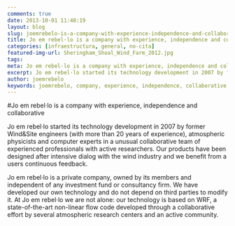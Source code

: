 ```yaml
---
comments: true
date: 2013-10-01 11:48:19
layout: blog
slug: joemrebelo-is-a-company-with-experience-independence-and-collaborative
title: Jo em rebel·lo is a company with experience, independence and collaborative
categories: [infraestructura, general, no-cita]
featured-img-url: Sheringham_Shoal_Wind_Farm_2012.jpg
tags:
meta: Jo em rebel·lo is a company with experience, independence and collaborative
excerpt: Jo em rebel·lo started its technology development in 2007 by former Wind&Site engineers (with more than 20 years of experience), atmospheric physicists and computer experts
author: joemrebelo
keywords: joemrebelo, company, experience, independence, collaborative
---
```


#Jo em rebel·lo is a company with experience, independence and collaborative

Jo em rebel·lo started its technology development in 2007 by former Wind&Site engineers (with more than 20 years of experience), atmospheric physicists and computer experts in a unusual collaborative team of experienced professionals with active researchers. Our products have been designed after intensive dialog with the wind industry and we benefit from a users continuous feedback.

Jo em rebel·lo is a private company, owned by its members and independent of any investment fund or consultancy firm. We have developed our own technology and do not depend on third parties to modify it. At Jo em rebel·lo we are not alone: our technology is based on WRF, a state-of-the-art non-linear flow code developed through a collaborative effort by several atmospheric research centers and an active community.